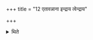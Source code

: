 +++
title = "12 एतावन्नाना इन्द्राय त्वेन्द्राय"

+++

<details><summary>थिते</summary>

12. (Only) this much should be different: (the Adhvaryu) modifies the formula for taking and for placing, everywhere with indrāya tvā....  
</details>

